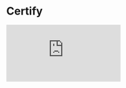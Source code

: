 # Certify
<!-- ![HackerRank Certificate](https://github.com/username/repository-name/blob/main/certificates/certificate-file.pdf) -->
![HackerRank Certificate](https://github.com/thannhf/Certify.git/Certify/Javascript_Basic/javascript_basic_certificate.pdf)